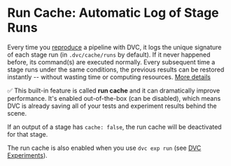 # Run Cache: Automatic Log of Stage Runs

Every time you [reproduce](/doc/command-reference/repro) a pipeline with DVC, it
logs the unique signature of each stage run (in `.dvc/cache/runs` by default).
If it never happened before, its command(s) are executed normally. Every
subsequent time a <abbr>stage<abbr> runs under the same conditions, the previous
results can be restored instantly -- without wasting time or computing
resources.
[More details](/doc/user-guide/project-structure/internal-files#run-cache)

✅ This built-in feature is called **run cache** and it can dramatically improve
performance. It's enabled out-of-the-box (can be disabled), which means DVC is
already saving all of your tests and experiment results behind the scene.

<admon type="warning">

If an output of a stage has `cache: false`, the run cache will be deactivated
for that stage.

</admon>

The run cache is also enabled when you use `dvc exp run` (see
[DVC Experiments](/doc/user-guide/experiment-management)).
